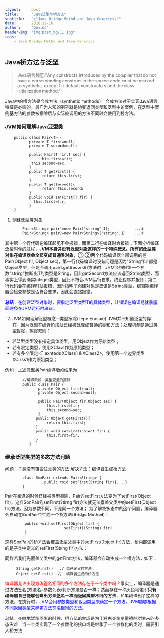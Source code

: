 ```yaml
---
layout:     post
title:      "Java泛型与桥方法"
subtitle:   "\"Java Bridge Methd and Java Generics\""
date:       2016-12-16
author:     "Govind"
header-img: "img/post_bg/11.jpg"
tags:
    - Java Bridge Methd and Java Generics
---
```



## Java桥方法与泛型

>Java语言规范:"Any constructs introduced by the compiler that do not have a corresponding construct in the source code must be marked as synthetic, except for default constructors and the class initialization method."

Java中的桥方法是合成方法（synthetic methods），合成方法对于实现Java语言特征是必需的。最广为人知的例子就是协变返回类型和泛型中的案例，在泛型中案例基方法的参数被擦除后与实际被调用的方法不同时会使用到桥方法。

### JVM如何理解Java泛型类

```
    public class Pair<T> {
           private T first=null;
           private T second=null;

           public Pair(T fir,T sec) {
                this.first=fir;
            this.second=sec;
           }
           public T getFirst() {
                 return this.first;
           }
           public T getSecond(){
                 return this.second;
           }
           public void setFirst(T fir) {
             this.first=fir;
           }
    }

```

1. 创建泛型类对象

```
        Pair<String> pair1=new Pair("string",1);           ...①
        Pair<String> pair2=new Pair<String>("string",1)    ...②
```

其中第一个行代码在编译起见不会报错，而第二行在编译时会报错；下面分析编译泛型时候的过程，**JVM本身并没有泛型对象这样的一个特殊概念。所有的泛型类对象在编译器会全部变成普通类对象**，①,②两个代码编译器全部调用的是Pair(Object fir, Object sec)，第一行代码编译时没有问题是因为"String"和1都是Object类型，但是当调用pair1.getSecond()方法时，JVM会根据第一个参数"string"推断出T的类型是String，因此getSecond方法应该返回String类型，而事实上得到确实Integer类型，因此不符合JVM运行要求，终止程序并报错；第二行代码会在编译时就报错，因为指明了创建对象是应该是String类型，编辑期编译器会检查参数是否符合要求，因此会直接报错。

<font color="blue">**总结**：在创建泛型对象时，要指定泛型类型T的具体类型，让错误在编译期就暴露而避免在JVM运行时出错。</font>

2. JVM如何理解泛型概念--类型擦除(Type Erasure)
JVM并不知道泛型的存在，因为泛型在编译阶段就已经被处理成普通的类和方法；处理机制是通过类型擦除，擦除规则：
- 若泛型类型没有指定具体类型<T>，用Object作为原始类型；
- 若有限定类型<T extends XClass>，使用XClass作为原始类型；
- 若有多个限定<T exnteds XClass1 & XClass2>，使用第一个边界类型XClass1作为原始类型；

例如：上述泛型类Pair<T>编译后的结果为
```
        //编译阶段：类型变量的擦除
        public class Pair {
               private Object first=null;
               private Object second=null;

               public Pair(Object fir,Object sec) {
                   this.first=fir;
                   this.second=sec;
               }
              public Object getFirst(){
                   return this.first;
              }
              public void setFirst(Object fir) {
                   this.first=fir;
              }
           }
```

###  继承泛型类型的多态方法问题

问题：子类没有覆盖住父类的方法
解决方法：编译器生成桥方法

```
        class SonPair extends Pair<String> {
                  public void setFirst(String fir){....}
        }
```

Pair<String>在编译的时候已经被类型擦除，Pair的setFirst方法变为了setFirst(Object fir)，这样SonPair的setFirst(Stirng fir)方法就无法覆盖父类中的setFirst(Object fir)方法，因为参数不同，不是同一个方法；
为了解决多态中的这个问题，编译器会自动在SonPair中生成一个桥方法(Bridge Method)：

```
         public void setFirst(Object fir) {
                           setFirst((String) fir)
         }
```

这样SonPair的桥方法会覆盖泛型父类中的setFirst(Object fir)方法，桥内部调用的是子类中定义的setFirst(String fir)方法；

同样若我们先覆盖父类中的getFirst方法，编译器会自动生成一个桥方法，如下：

```
     String getFirst()   // 自己定义的方法
     Object getFirst()  //  编译器生成的桥方法
```

<font color="red">编译器允许出现方法签名相同的多个方法存在于一个类中吗？</font>事实上，编译器是通过方法签名(方法名+参数列表)判断方法是否一样；然而存在一种灰色地带即**只有编译器自己能够创建出方法签名一样而返回类型不同的方法**，如果编译出了这样的方法，在执行时，<font color="blue">JVM会用参数类型和返回类型来确定一个方法，JVM能够根据不同返回类型来确定方法签名相同的方法。</font>

总结：在继承泛型类型的时候，桥方法的合成是为了避免类型变量擦除所带来的多态灾难；当一个类实现了一个参数化的接口或是继承了一个参数化的类时，需要引入桥方法
